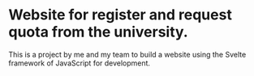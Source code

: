 # Website for register and request quota from the university.
This is a project by me and my team to build a website using the Svelte framework of JavaScript for development.
